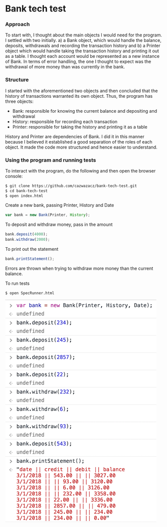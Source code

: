 # Bank tech test

### Approach
To start with, I thought about the main objects I would need for the program. I settled with two initially. a) a Bank object, which would handle the balance, deposits, withdrawals and recording the transaction history and b) a Printer object which would handle taking the transaction history and printing it out as a table. I thought each account would be represented as a new instance of Bank. In terms of error handling, the one I thought to expect was the withdrawal of more money than was currently in the bank.

### Structure
I started with the aforementioned two objects and then concluded that the history of transactions warranted its own object. Thus, the program has three objects:
- Bank: responsible for knowing the current balance and depositing and withdrawal
- History: responsible for recording each transaction
- Printer: responsible for taking the history and printing it as a table

History and Printer are dependencies of Bank. I did it in this manner because I believed it established a good separation of the roles of each object. It made the code more structured and hence easier to understand.

### Using the program and running tests
To interact with the program, do the following and then open the browser console:
```
$ git clone https://github.com/cazwazacz/bank-tech-test.git
$ cd bank-tech-test
$ open index.html
```
Create a new bank, passing Printer, History and Date
```javascript
var bank = new Bank(Printer, History);
```
To deposit and withdraw money, pass in the amount
```javascript
bank.deposit(4000);
bank.withdraw(2000);
```
To print out the statement
```javascript
bank.printStatement();
```
Errors are thrown when trying to withdraw more money than the current balance.

To run tests
```
$ open SpecRunner.html
```

![img](/img/screenshot_small.png)
